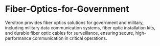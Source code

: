 # Fiber-Optics-for-Government
Versitron provides fiber optics solutions for government and military, including military data communication systems, fiber optic installation kits, and durable fiber optic cables for surveillance, ensuring secure, high-performance communication in critical operations.
